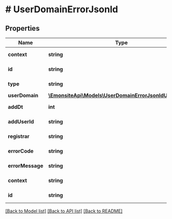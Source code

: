 # # UserDomainErrorJsonld

## Properties

Name | Type | Description | Notes
------------ | ------------- | ------------- | -------------
**context** | **string** |  | [optional] [readonly]
**id** | **string** |  | [optional] [readonly]
**type** | **string** |  | [optional] [readonly]
**userDomain** | [**\EmonsiteApi\Models\UserDomainErrorJsonldUserDomain**](UserDomainErrorJsonldUserDomain.md) |  | [optional]
**addDt** | **int** |  | [optional] [readonly]
**addUserId** | **string** |  | [optional] [readonly]
**registrar** | **string** |  | [optional] [readonly]
**errorCode** | **string** |  | [optional] [readonly]
**errorMessage** | **string** |  | [optional] [readonly]
**context** | **string** |  | [optional] [readonly]
**id** | **string** |  | [optional] [readonly]

[[Back to Model list]](../../README.md#models) [[Back to API list]](../../README.md#endpoints) [[Back to README]](../../README.md)
